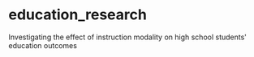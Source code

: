 # education_research
Investigating the effect of instruction modality on high school students' education outcomes
